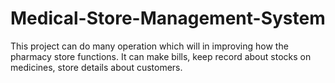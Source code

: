 # Medical-Store-Management-System
This project can do many operation which will in improving how the pharmacy store functions. It can make bills, keep record about stocks on medicines, store details about customers.
